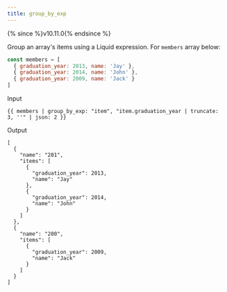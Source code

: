 ```yaml
---
title: group_by_exp
---
```


{% since %}v10.11.0{% endsince %}

Group an array's items using a Liquid expression. For `members` array below:

```javascript
const members = [
  { graduation_year: 2013, name: 'Jay' },
  { graduation_year: 2014, name: 'John' },
  { graduation_year: 2009, name: 'Jack' }
]
```

Input
```liquid
{{ members | group_by_exp: "item", "item.graduation_year | truncate: 3, ''" | json: 2 }}
```

Output
```text
[
  {
    "name": "201",
    "items": [
      {
        "graduation_year": 2013,
        "name": "Jay"
      },
      {
        "graduation_year": 2014,
        "name": "John"
      }
    ]
  },
  {
    "name": "200",
    "items": [
      {
        "graduation_year": 2009,
        "name": "Jack"
      }
    ]
  }
]
```
